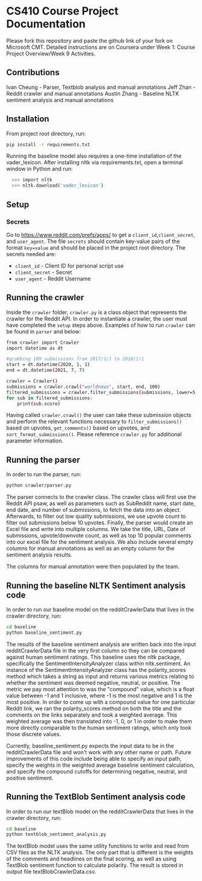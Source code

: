 # CS410 Course Project Documentation

Please fork this repository and paste the github link of your fork on Microsoft CMT. Detailed instructions are on Coursera under Week 1: Course Project Overview/Week 9 Activities.

## Contributions
Ivan Cheung - Parser, Textblob analysis and manual annotations
Jeff Zhan - Reddit crawler and manual annotations
Austin Zhang - Baseline NLTK sentiment analysis and manual annotations

## Installation
From project root directory, run: 
```bash
pip install -r requirements.txt
```

Running the baseline model also requires a one-time installation of the vader_lexicon.  After installing nltk via requirements.txt, open a terminal window in Python and run:
```bash
  >>> import nltk
  >>> nltk.download('vader_lexicon')
```

## Setup 
### Secrets
Go to https://www.reddit.com/prefs/apps/ to get a `client_id`,`client_secret`, and `user_agent`.
The file `secrets` should contain key-value pairs of the format `key=value` and should be placed in the project root directory. The secrets needed are:

* `client_id` - Client ID for personal script use 
* `client_secret` - Secret
* `user_agent` - Reddit Username

## Running the crawler 
Inside the `crawler` folder, `crawler.py` is a class object that represents the crawler for the Reddit API. In order to instantiate a crawler, the user must have completed the `setup` steps above. Examples of how to run `crawler` can be found in `parser` and below: 

```bash
from crawler import Crawler 
import datetime as dt

#grabbing 100 submissions from 2017/1/1 to 2018/1/1
start = dt.datetime(2020, 1, 1)
end = dt.datetime(2021, 7, 7)

crawler = Crawler() 
submissions = crawler.crawl("worldnews", start, end, 100) 
filtered_submissions = crawler.filter_submissions(submissions, lower=5, upper=1000)
for sub in filtered_submissions: 
    print(sub.score)
```
Having called `crawler.crawl()` the user can take these submission objects and perform the relevant functions necessary to `filter_submissions()` based on upvotes, `get_comments()` based on upvotes, and `sort_format_submissions()`. Please reference `crawler.py` for additional parameter information. 


## Running the parser
In order to run the parser, run:
```bash
python crawler/parser.py
```

The parser connects to the crawler class. The crawler class will first use the Reddit API psaw, as well as parameters such as SubReddit name, start date, end date, and number of submissions, to fetch the data into an object. Afterwards, to filter out low quality submissions, we use upvote count to filter out submissions below 10 upvotes. Finally, the parser would create an Excel file and write into multiple columns. We take the title, URL, Date of submissions, upvote/downvote count, as well as top 10 popular comments into our excel file for the sentiment analysis. We also include several empty columns for manual annotations as well as an empty column for the sentiment analysis results.

The columns for manual annotation were then populated by the team.

## Running the baseline NLTK Sentiment analysis code
In order to run our baseline model on the redditCrawlerData that lives in the crawler directory, run:
```bash
cd baseline
python baseline_sentiment.py
```

The results of the baseline sentiment analysis are written back into the input redditCrawlerData file in the very first column so they can be compared against human sentiment ratings.  This baseline uses the nltk package, specifically the SentimentIntensityAnalyzer class within nltk.sentiment.  An instance of the SentimentIntensityAnalyzer class has the polarity_scores method which takes a string as input and returns various metrics relating to whether the sentiment was deemed negative, neutral, or positive.  The metric we pay most attention to was the "compound" value, which is a float value between -1 and 1 inclusive, where -1 is the most negative and 1 is the most positive.  In order to come up with a compound value for one particular Reddit link, we ran the polarity_scores method on both the title and the comments on the links separately and took a weighted average.  This weighted average was then translated into -1, 0, or 1 in order to make them more directly comparable to the human sentiment ratings, which only took those discrete values.

Currently, baseline_sentiment.py expects the input data to be in the redditCrawlerData file and won't work with any other name or path.  Future improvements of this code include being able to specify an input path, specify the weights in the weighted average baseline sentiment calculation, and specify the compound cutoffs for determining negative, neutral, and positive sentiment.

## Running the TextBlob Sentiment analysis code
In order to run our textBlob model on the redditCrawlerData that lives in the crawler directory, run:
```bash
cd baseline
python textblob_sentiment_analysis.py
```

The textBlob model uses the same utility functions to write and read from CSV files as the NLTK analysis. The only part that is different is the weights of the comments and headlines on the final scoring, as well as using TextBlob sentiment function to calculate polarity. The result is stored in output file textBlobCrawlerData.csv.
